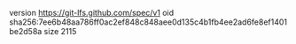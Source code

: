 version https://git-lfs.github.com/spec/v1
oid sha256:7ee6b48aa786ff0ac2ef848c848aee0d135c4b1fb4ee2ad6fe8ef1401be2d58a
size 2115
